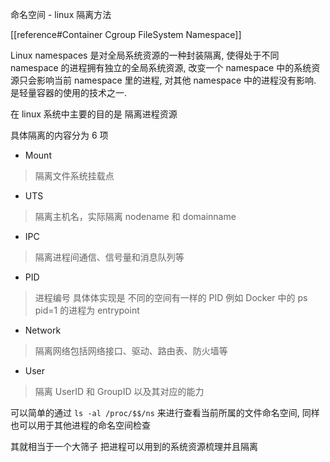 命名空间 - linux 隔离方法

[[reference#Container Cgroup FileSystem Namespace]]

Linux namespaces 是对全局系统资源的一种封装隔离, 使得处于不同 namespace 的进程拥有独立的全局系统资源, 改变一个 namespace 中的系统资源只会影响当前 namespace 里的进程, 对其他 namespace 中的进程没有影响. 是轻量容器的使用的技术之一.

在 linux 系统中主要的目的是 隔离进程资源 

具体隔离的内容分为 6 项

- Mount 
> 隔离文件系统挂载点
- UTS
>隔离主机名，实际隔离 nodename 和 domainname
- IPC
> 隔离进程间通信、信号量和消息队列等
- PID
> 进程编号 具体体实现是 不同的空间有一样的 PID 例如 Docker 中的 ps pid=1 的进程为 entrypoint
- Network
> 隔离网络包括网络接口、驱动、路由表、防火墙等
- User
> 隔离 UserID 和 GroupID 以及其对应的能力

可以简单的通过 `ls -al /proc/$$/ns` 来进行查看当前所属的文件命名空间, 同样也可以用于其他进程的命名空间检查

其就相当于一个大筛子 把进程可以用到的系统资源梳理并且隔离
